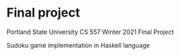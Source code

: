 # Final project

Portland State University
CS 557 Winter 2021
Final Project

Sudoku game implementation in Haskell language
 

